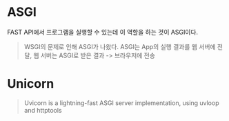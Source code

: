 # ASGI
FAST API에서 프로그램을 실행할 수 있는데 이 역할을 하는 것이 ASGI이다. 

> WSGI의 문제로 인해 ASGI가 나왔다.
> ASGI는 App의 실행 결과를 웹 서버에 전달, 웹 서버는 ASGI로 받은 결과 -> 브라우저에 전송
 
# Unicorn
> Uvicorn is a lightning-fast ASGI server implementation, using uvloop and httptools
